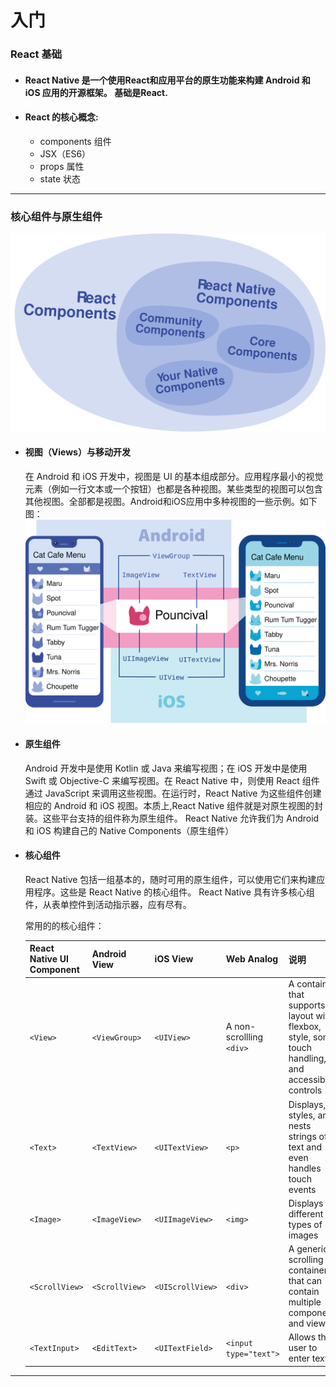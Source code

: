 # 入门


### React 基础
- #### React Native 是一个使用React和应用平台的原生功能来构建 Android 和 iOS 应用的开源框架。 基础是React.
- #### React 的核心概念:
  - components 组件
  - JSX（ES6）
  - props 属性
  - state 状态
 
---

### 核心组件与原生组件

  <img src="../images/diagram_react-native-components.svg"/>

- #### 视图（Views）与移动开发
  在 Android 和 iOS 开发中，视图是 UI 的基本组成部分。应用程序最小的视觉元素（例如一行文本或一个按钮）也都是各种视图。某些类型的视图可以包含其他视图。全部都是视图。Android和iOS应用中多种视图的一些示例。如下图：  
  <img src="../images/diagram_ios-android-views.svg"/>
- #### 原生组件
  Android 开发中是使用 Kotlin 或 Java 来编写视图；在 iOS 开发中是使用 Swift 或 Objective-C 来编写视图。在 React Native 中，则使用 React 组件通过 JavaScript 来调用这些视图。在运行时，React Native 为这些组件创建相应的 Android 和 iOS 视图。本质上,React Native 组件就是对原生视图的封装。这些平台支持的组件称为原生组件。
  React Native 允许我们为 Android 和 iOS 构建自己的 Native Components（原生组件）
- #### 核心组件
  React Native 包括一组基本的，随时可用的原生组件，可以使用它们来构建应用程序。这些是 React Native 的核心组件。
  React Native 具有许多核心组件，从表单控件到活动指示器，应有尽有。

  常用的的核心组件：
  <table><thead><tr><th>React Native UI Component</th><th>Android View</th><th>iOS View</th><th>Web Analog</th><th>说明</th></tr></thead><tbody><tr><td><code>&lt;View&gt;</code></td><td><code>&lt;ViewGroup&gt;</code></td><td><code>&lt;UIView&gt;</code></td><td>A non-scrollling <code>&lt;div&gt;</code></td><td>A container that supports layout with flexbox, style, some touch handling, and accessibility controls</td></tr><tr><td><code>&lt;Text&gt;</code></td><td><code>&lt;TextView&gt;</code></td><td><code>&lt;UITextView&gt;</code></td><td><code>&lt;p&gt;</code></td><td>Displays, styles, and nests strings of text and even handles touch events</td></tr><tr><td><code>&lt;Image&gt;</code></td><td><code>&lt;ImageView&gt;</code></td><td><code>&lt;UIImageView&gt;</code></td><td><code>&lt;img&gt;</code></td><td>Displays different types of images</td></tr><tr><td><code>&lt;ScrollView&gt;</code></td><td><code>&lt;ScrollView&gt;</code></td><td><code>&lt;UIScrollView&gt;</code></td><td><code>&lt;div&gt;</code></td><td>A generic scrolling container that can contain multiple components and views</td></tr><tr><td><code>&lt;TextInput&gt;</code></td><td><code>&lt;EditText&gt;</code></td><td><code>&lt;UITextField&gt;</code></td><td><code>&lt;input type="text"&gt;</code></td><td>Allows the user to enter text</td></tr></tbody></table>

---

